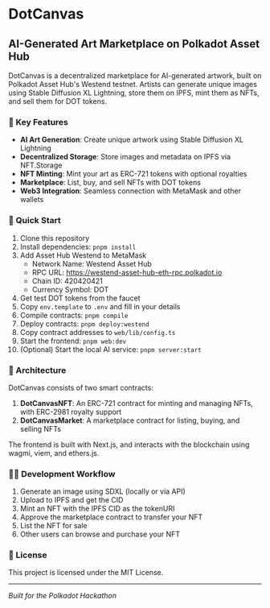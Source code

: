 # DotCanvas

## AI-Generated Art Marketplace on Polkadot Asset Hub

DotCanvas is a decentralized marketplace for AI-generated artwork, built on Polkadot Asset Hub's Westend testnet. Artists can generate unique images using Stable Diffusion XL Lightning, store them on IPFS, mint them as NFTs, and sell them for DOT tokens.

### 🎯 Key Features

- **AI Art Generation**: Create unique artwork using Stable Diffusion XL Lightning
- **Decentralized Storage**: Store images and metadata on IPFS via NFT.Storage
- **NFT Minting**: Mint your art as ERC-721 tokens with optional royalties
- **Marketplace**: List, buy, and sell NFTs with DOT tokens
- **Web3 Integration**: Seamless connection with MetaMask and other wallets

### 🚀 Quick Start

1. Clone this repository
2. Install dependencies: `pnpm install`
3. Add Asset Hub Westend to MetaMask
   - Network Name: Westend Asset Hub
   - RPC URL: https://westend-asset-hub-eth-rpc.polkadot.io
   - Chain ID: 420420421
   - Currency Symbol: DOT
4. Get test DOT tokens from the faucet
5. Copy `env.template` to `.env` and fill in your details
6. Compile contracts: `pnpm compile`
7. Deploy contracts: `pnpm deploy:westend`
8. Copy contract addresses to `web/lib/config.ts`
9. Start the frontend: `pnpm web:dev`
10. (Optional) Start the local AI service: `pnpm server:start`

### 🧱 Architecture

DotCanvas consists of two smart contracts:

1. **DotCanvasNFT**: An ERC-721 contract for minting and managing NFTs, with ERC-2981 royalty support
2. **DotCanvasMarket**: A marketplace contract for listing, buying, and selling NFTs

The frontend is built with Next.js, and interacts with the blockchain using wagmi, viem, and ethers.js.

### 👨‍💻 Development Workflow

1. Generate an image using SDXL (locally or via API)
2. Upload to IPFS and get the CID
3. Mint an NFT with the IPFS CID as the tokenURI
4. Approve the marketplace contract to transfer your NFT
5. List the NFT for sale
6. Other users can browse and purchase your NFT

### 📄 License

This project is licensed under the MIT License.

---

*Built for the Polkadot Hackathon*
